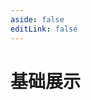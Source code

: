 ```yaml
---
aside: false
editLink: false
---
```


# 基础展示

<script setup>
import Chart from '../components/SampleChart.vue'
import { data } from '../data/sample/basic/index.data.js'
</script>
<Chart :js="data['index.js']" :html="data['index.html']" title="基础展示"/>

<!--@include: @/data/sample/basic/index.md-->
